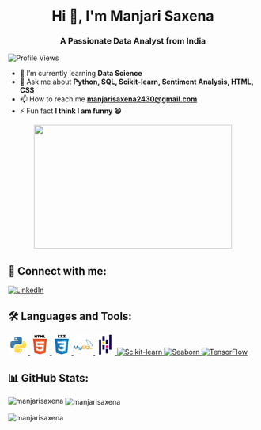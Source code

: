 <h1 align="center">Hi 👋, I'm Manjari Saxena</h1>
<h3 align="center">A Passionate Data Analyst from India</h3>

<!-- Profile Views Counter -->
<p align="left"> 
  <img src="https://komarev.com/ghpvc/?username=manjarisaxena&label=Profile%20views&color=0e75b6&style=flat" alt="Profile Views" /> 
</p>

<!-- About Me Section -->
- 🌱 I’m currently learning **Data Science**  
- 💬 Ask me about **Python, SQL, Scikit-learn, Sentiment Analysis, HTML, CSS**  
- 📫 How to reach me **manjarisaxena2430@gmail.com**  
- ⚡ Fun fact **I think I am funny 😆**  

<!-- GIF (Now placed separately without table) -->
<p align="center">
  <img src="https://miro.medium.com/v2/resize:fit:1200/1*DsIpnvUFCtKFEXCWLx3g5Q.gif" width="400" height="250" />
</p>

## **📌 Connect with me:**
<p align="left">
  <a href="https://www.linkedin.com/in/manjari-saxena-809b28226" target="_blank">
    <img src="https://raw.githubusercontent.com/rahuldkjain/github-profile-readme-generator/master/src/images/icons/Social/linked-in-alt.svg" alt="LinkedIn" height="30" width="40"/>
  </a>
</p>

## **🛠 Languages and Tools:**
<p align="left">
  <a href="https://www.python.org" target="_blank">
    <img src="https://raw.githubusercontent.com/devicons/devicon/master/icons/python/python-original.svg" alt="Python" width="40" height="40"/>
  </a> 
  <a href="https://www.w3.org/html/" target="_blank">
    <img src="https://raw.githubusercontent.com/devicons/devicon/master/icons/html5/html5-original-wordmark.svg" alt="HTML" width="40" height="40"/>
  </a>
  <a href="https://www.w3schools.com/css/" target="_blank">
    <img src="https://raw.githubusercontent.com/devicons/devicon/master/icons/css3/css3-original-wordmark.svg" alt="CSS" width="40" height="40"/>
  </a>
  <a href="https://www.mysql.com/" target="_blank">
    <img src="https://raw.githubusercontent.com/devicons/devicon/master/icons/mysql/mysql-original-wordmark.svg" alt="MySQL" width="40" height="40"/>
  </a> 
  <a href="https://pandas.pydata.org/" target="_blank">
    <img src="https://raw.githubusercontent.com/devicons/devicon/master/icons/pandas/pandas-original.svg" alt="Pandas" width="40" height="40"/>
  </a>
  <a href="https://scikit-learn.org/" target="_blank">
    <img src="https://upload.wikimedia.org/wikipedia/commons/0/05/Scikit_learn_logo_small.svg" alt="Scikit-learn" width="40" height="40"/>
  </a>
  <a href="https://seaborn.pydata.org/" target="_blank">
    <img src="https://seaborn.pydata.org/_images/logo-mark-lightbg.svg" alt="Seaborn" width="40" height="40"/>
  </a>
  <a href="https://www.tensorflow.org" target="_blank">
    <img src="https://www.vectorlogo.zone/logos/tensorflow/tensorflow-icon.svg" alt="TensorFlow" width="40" height="40"/>
  </a>
</p>

## **📊 GitHub Stats:**
<p><img align="left" src="https://github-readme-stats.vercel.app/api/top-langs?username=manjarisaxena&show_icons=true&locale=en&layout=compact" alt="manjarisaxena" /></p>

<p>&nbsp;<img align="center" src="https://github-readme-stats.vercel.app/api?username=manjarisaxena&show_icons=true&locale=en" alt="manjarisaxena" /></p>

<p><img align="center" src="https://github-readme-streak-stats.herokuapp.com/?user=manjarisaxena&" alt="manjarisaxena" /></p>
